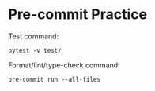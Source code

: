 # Pre-commit Practice

Test command:
```
pytest -v test/
```

Format/lint/type-check command:
```
pre-commit run --all-files
```
